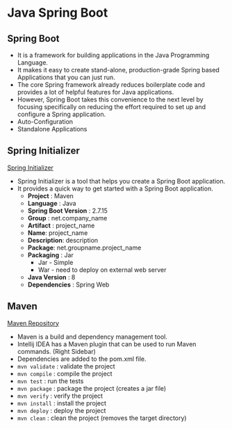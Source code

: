 # Java Spring Boot
## Spring Boot
- It is a framework for building applications in the Java Programming Language.
- It makes it easy to create stand-alone, production-grade Spring based Applications that you can just run.
- The core Spring framework already reduces boilerplate code and provides a lot of helpful features for Java applications.
- However, Spring Boot takes this convenience to the next level by focusing specifically on reducing the effort required to set up and configure a Spring application.
- Auto-Configuration
- Standalone Applications
## Spring Initializer
[Spring Initializer](https://start.spring.io/)
- Spring Initializer is a tool that helps you create a Spring Boot application.
- It provides a quick way to get started with a Spring Boot application.
  - **Project** : Maven
  - **Language** : Java
  - **Spring Boot Version** : 2.7.15
  - **Group** : net.company_name
  - **Artifact** : project_name
  - **Name**: project_name
  - **Description**: description
  - **Package**: net.groupname.project_name
  - **Packaging** : Jar
    - Jar - Simple
    - War - need to deploy on external web server
  - **Java Version** : 8
  - **Dependencies** : Spring Web
## Maven
[Maven Repository](https://mvnrepository.com)
- Maven is a build and dependency management tool.
- Intellij IDEA has a Maven plugin that can be used to run Maven commands. (Right Sidebar)
- Dependencies are added to the pom.xml file.
- ```mvn validate``` : validate the project
- ```mvn compile``` : compile the project
- ```mvn test``` : run the tests
- ```mvn package``` : package the project (creates a jar file)
- ```mvn verify``` : verify the project
- ```mvn install``` : install the project
- ```mvn deploy``` : deploy the project
- ```mvn clean``` : clean the project (removes the target directory)